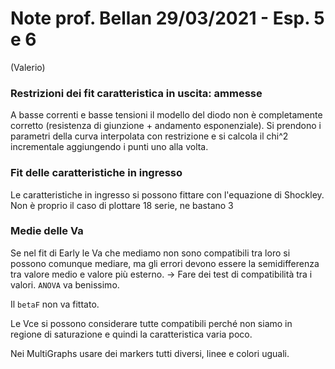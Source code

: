 # Note prof. Bellan 29/03/2021 - Esp. 5 e 6
(Valerio)

### Restrizioni dei fit caratteristica in uscita: ammesse
A basse correnti e basse tensioni il modello del diodo non è completamente corretto (resistenza di giunzione + andamento esponenziale). Si prendono i parametri della curva interpolata con restrizione e si calcola il chi^2 incrementale aggiungendo i punti uno alla volta. <p>

### Fit delle caratteristiche in ingresso
Le caratteristiche in ingresso si possono fittare con l'equazione di Shockley. Non è proprio il caso di plottare 18 serie, ne bastano 3 <p>

### Medie delle Va
Se nel fit di Early le Va che mediamo non sono compatibili tra loro si possono comunque mediare, ma gli errori devono essere la semidifferenza tra valore medio e valore più esterno.
-> Fare dei test di compatibilità tra i valori. `ANOVA` va benissimo.

Il `betaF` non va fittato.

Le Vce si possono considerare tutte compatibili perché non siamo in regione di saturazione e quindi la caratteristica varia poco.

Nei MultiGraphs usare dei markers tutti diversi, linee e colori uguali.

